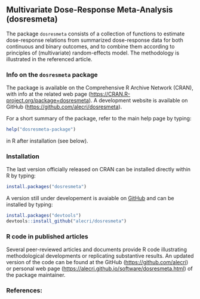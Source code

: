 ## Multivariate Dose-Response Meta-Analysis (dosresmeta)

The package `dosresmeta` consists of a collection of functions to estimate dose-response relations from 
summarized dose-response data for both continuous and binary outcomes, and to combine them according to 
principles of (multivariate) random-effects model. The methodology is illustrated in the referenced article.


### Info on the `dosresmeta` package

The package is available on the Comprehensive R Archive Network (CRAN), with info at the related web page (https://CRAN.R-project.org/package=dosresmeta). 
A development website is available on GitHub (https://github.com/alecri/dosresmeta).

For a short summary of the package, refer to the main help page by typing:

```r
help("dosresmeta-package")
```

in R after installation (see below). 

### Installation

The last version officially released on CRAN can be installed directly within R by typing:

```r
install.packages("dosresmeta")
```

A version still under developement is avaiable on [GitHub](https://github.com/alecri/dosresmeta) and can be installed by typing:

```r
install.packages("devtools")
devtools::install_github("alecri/dosresmeta")
```

### R code in published articles

Several peer-reviewed articles and documents provide R code illustrating methodological developments or replicating 
substantive results. 
An updated version of the code can be found at the GitHub (https://github.com/alecri) or personal web page 
(https://alecri.github.io/software/dosresmeta.html) of the package maintainer.

### References:



